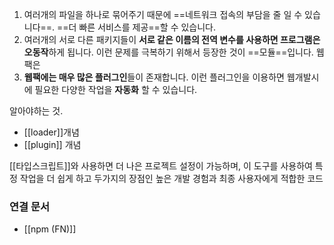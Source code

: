 ---
---




1.  여러개의 파일을 하나로 묶어주기 때문에 ==네트워크 접속의 부담을 줄 일 수 있습니다==. ==더 빠른 서비스를 제공==할 수 있습니다. 
2.  여러개의 서로 다른 패키지들이 **서로 같은 이름의 전역 변수를 사용하면 프로그램은 오동작**하게 됩니다. 이런 문제를 극복하기 위해서 등장한 것이 ==모듈==입니다. 웹팩은 
3.  **웹팩에는 매우 많은 플러그인**들이 존재합니다. 이런 플러그인을 이용하면 웹개발시에 필요한 다양한 작업을 **자동화** 할 수 있습니다. 

알아야하는 것.
-   [[loader]]개념
-   [[plugin]] 개념

[[타입스크립트]]와 사용하면 더 나은 프로젝트 설정이 가능하며, 이 도구를 사용하여 특정 작업을 더 쉽게 하고 두가지의 장점인 높은 개발 경험과 최종 사용자에게 적합한 코드 


### 연결 문서
- [[npm (FN)]]